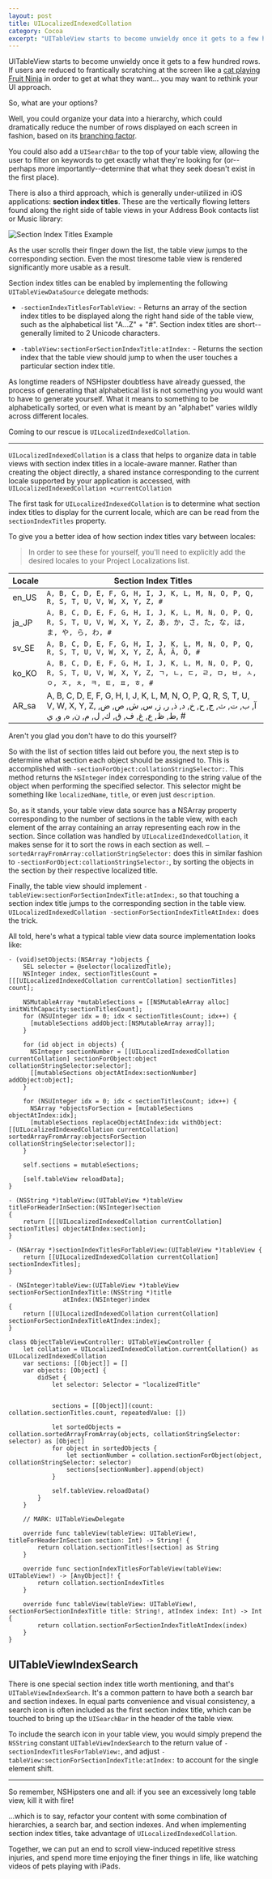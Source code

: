 ```yaml
---
layout: post
title: UILocalizedIndexedCollation
category: Cocoa
excerpt: "UITableView starts to become unwieldy once it gets to a few hundred rows. If users are reduced to frantically scratching at the screen like a cat playing Fruit Ninja in order to get at what they want... you may want to rethink your UI approach."
---
```


UITableView starts to become unwieldy once it gets to a few hundred rows. If users are reduced to frantically scratching at the screen like a [cat playing Fruit Ninja](http://www.youtube.com/watch?v=CdEBgZ5Y46U) in order to get at what they want... you may want to rethink your UI approach.

So, what are your options?

Well, you could organize your data into a hierarchy, which could dramatically reduce the number of rows displayed on each screen in fashion, based on its [branching factor](http://en.wikipedia.org/wiki/Branching_factor).

You could also add a `UISearchBar` to the top of your table view, allowing the user to filter on keywords to get exactly what they're looking for (or--perhaps more importantly--determine that what they seek doesn't exist in the first place).

There is also a third approach, which is generally under-utilized in iOS applications: **section index titles**. These are the vertically flowing letters found along the right side of table views in your Address Book contacts list or Music library:

![Section Index Titles Example](http://nshipster.s3.amazonaws.com/uilocalizedindexedcollation-example.png)

As the user scrolls their finger down the list, the table view jumps to the corresponding section. Even the most tiresome table view is rendered significantly more usable as a result.

Section index titles can be enabled by implementing the following `UITableViewDataSource` delegate methods:

- `-sectionIndexTitlesForTableView:` - Returns an array of the section index titles to be displayed along the right hand side of the table view, such as the alphabetical list "A...Z" + "#". Section index titles are short--generally limited to 2 Unicode characters.

- `-tableView:sectionForSectionIndexTitle:atIndex:` - Returns the section index that the table view should jump to when the user touches a particular section index title.

As longtime readers of NSHipster doubtless have already guessed, the process of generating that alphabetical list is not something you would want to have to generate yourself. What it means to something to be alphabetically sorted, or even what is meant by an "alphabet" varies wildly across different locales.

Coming to our rescue is `UILocalizedIndexedCollation`.

---

`UILocalizedIndexedCollation` is a class that helps to organize data in table views with section index titles in a locale-aware manner. Rather than creating the object directly, a shared instance corresponding to the current locale supported by your application is accessed, with `UILocalizedIndexedCollation +currentCollation`

The first task for `UILocalizedIndexedCollation` is to determine what section index titles to display for the current locale, which are can be read from the `sectionIndexTitles` property.

To give you a better idea of how section index titles vary between locales:

> In order to see these for yourself, you'll need to explicitly add the desired locales to your Project Localizations list.

| Locale     | Section Index Titles |
|------------|----------------------|
| en_US      | `A, B, C, D, E, F, G, H, I, J, K, L, M, N, O, P, Q, R, S, T, U, V, W, X, Y, Z, #` |
| ja_JP      | `A, B, C, D, E, F, G, H, I, J, K, L, M, N, O, P, Q, R, S, T, U, V, W, X, Y, Z, あ, か, さ, た, な, は, ま, や, ら, わ, #` |
| sv_SE      | `A, B, C, D, E, F, G, H, I, J, K, L, M, N, O, P, Q, R, S, T, U, V, W, X, Y, Z, Å, Ä, Ö, #` |
| ko_KO      | `A, B, C, D, E, F, G, H, I, J, K, L, M, N, O, P, Q, R, S, T, U, V, W, X, Y, Z, ㄱ, ㄴ, ㄷ, ㄹ, ㅁ, ㅂ, ㅅ, ㅇ, ㅈ, ㅊ, ㅋ, ㅌ, ㅍ, ㅎ, #` |
| AR_sa      | A, B, C, D, E, F, G, H, I, J, K, L, M, N, O, P, Q, R, S, T, U, V, W, X, Y, Z, آ, ب, ت, ث, ج, ح, خ, د, ذ, ر, ز, س, ش, ص, ض, ط, ظ, ع, غ, ف, ق, ك, ل, م, ن, ه, و, ي, # |

Aren't you glad you don't have to do this yourself?

So with the list of section titles laid out before you, the next step is to determine what section each object should be assigned to. This is accomplished with `-sectionForObject:collationStringSelector:`. This method returns the `NSInteger` index corresponding to the string value of the object when performing the specified selector. This selector might be something like `localizedName`, `title`, or even just `description`.

So, as it stands, your table view data source has a NSArray property corresponding to the number of sections in the table view, with each element of the array containing an array representing each row in the section. Since collation was handled by `UILocalizedIndexedCollation`, it makes sense for it to sort the rows in each section as well. `– sortedArrayFromArray:collationStringSelector:` does this in similar fashion to `-sectionForObject:collationStringSelector:`, by sorting the objects in the section by their respective localized title.

Finally, the table view should implement `-tableView:sectionForSectionIndexTitle:atIndex:`, so that touching a section index title jumps to the corresponding section in the table view. `UILocalizedIndexedCollation -sectionForSectionIndexTitleAtIndex:` does the trick.

All told, here's what a typical table view data source implementation looks like:

~~~{objective-c}
- (void)setObjects:(NSArray *)objects {
    SEL selector = @selector(localizedTitle);
    NSInteger index, sectionTitlesCount = [[[UILocalizedIndexedCollation currentCollation] sectionTitles] count];

    NSMutableArray *mutableSections = [[NSMutableArray alloc] initWithCapacity:sectionTitlesCount];
    for (NSUInteger idx = 0; idx < sectionTitlesCount; idx++) {
      [mutableSections addObject:[NSMutableArray array]];
    }

    for (id object in objects) {
      NSInteger sectionNumber = [[UILocalizedIndexedCollation currentCollation] sectionForObject:object collationStringSelector:selector];
      [[mutableSections objectAtIndex:sectionNumber] addObject:object];
    }

    for (NSUInteger idx = 0; idx < sectionTitlesCount; idx++) {
      NSArray *objectsForSection = [mutableSections objectAtIndex:idx];
      [mutableSections replaceObjectAtIndex:idx withObject:[[UILocalizedIndexedCollation currentCollation] sortedArrayFromArray:objectsForSection collationStringSelector:selector]];
    }

    self.sections = mutableSections;

    [self.tableView reloadData];
}

- (NSString *)tableView:(UITableView *)tableView
titleForHeaderInSection:(NSInteger)section
{
    return [[[UILocalizedIndexedCollation currentCollation] sectionTitles] objectAtIndex:section];
}

- (NSArray *)sectionIndexTitlesForTableView:(UITableView *)tableView {
    return [[UILocalizedIndexedCollation currentCollation] sectionIndexTitles];
}

- (NSInteger)tableView:(UITableView *)tableView
sectionForSectionIndexTitle:(NSString *)title
               atIndex:(NSInteger)index
{
    return [[UILocalizedIndexedCollation currentCollation] sectionForSectionIndexTitleAtIndex:index];
}
~~~

~~~{swift}
class ObjectTableViewController: UITableViewController {
    let collation = UILocalizedIndexedCollation.currentCollation() as UILocalizedIndexedCollation
    var sections: [[Object]] = []
    var objects: [Object] {
        didSet {
            let selector: Selector = "localizedTitle"


            sections = [[Object]](count: collation.sectionTitles.count, repeatedValue: [])

            let sortedObjects = collation.sortedArrayFromArray(objects, collationStringSelector: selector) as [Object]
            for object in sortedObjects {
                let sectionNumber = collation.sectionForObject(object, collationStringSelector: selector)
                sections[sectionNumber].append(object)
            }

            self.tableView.reloadData()
        }
    }

    // MARK: UITableViewDelegate

    override func tableView(tableView: UITableView!, titleForHeaderInSection section: Int) -> String! {
        return collation.sectionTitles![section] as String
    }

    override func sectionIndexTitlesForTableView(tableView: UITableView!) -> [AnyObject]! {
        return collation.sectionIndexTitles
    }

    override func tableView(tableView: UITableView!, sectionForSectionIndexTitle title: String!, atIndex index: Int) -> Int {
        return collation.sectionForSectionIndexTitleAtIndex(index)
    }
}
~~~

## UITableViewIndexSearch

There is one special section index title worth mentioning, and that's `UITableViewIndexSearch`. It's a common pattern to have both a search bar and section indexes. In equal parts convenience and visual consistency, a search icon is often included as the first section index title, which can be touched to bring up the `UISearchBar` in the header of the table view.

To include the search icon in your table view, you would simply prepend the `NSString` constant `UITableViewIndexSearch` to the return value of `-sectionIndexTitlesForTableView:`, and adjust `-tableView:sectionForSectionIndexTitle:atIndex:` to account for the single element shift.

---

So remember, NSHipsters one and all: if you see an excessively long table view, kill it with fire!

...which is to say, refactor your content with some combination of hierarchies, a search bar, and section indexes. And when implementing section index titles, take advantage of `UILocalizedIndexedCollation`.

Together, we can put an end to scroll view-induced repetitive stress injuries, and spend more time enjoying the finer things in life, like watching videos of pets playing with iPads.

